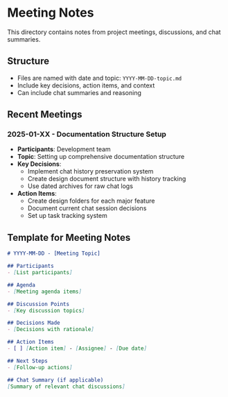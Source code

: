 # Meeting Notes

This directory contains notes from project meetings, discussions, and chat summaries.

## Structure
- Files are named with date and topic: `YYYY-MM-DD-topic.md`
- Include key decisions, action items, and context
- Can include chat summaries and reasoning

## Recent Meetings

### 2025-01-XX - Documentation Structure Setup
- **Participants**: Development team
- **Topic**: Setting up comprehensive documentation structure
- **Key Decisions**:
  - Implement chat history preservation system
  - Create design document structure with history tracking
  - Use dated archives for raw chat logs
- **Action Items**:
  - Create design folders for each major feature
  - Document current chat session decisions
  - Set up task tracking system

## Template for Meeting Notes

```markdown
# YYYY-MM-DD - [Meeting Topic]

## Participants
- [List participants]

## Agenda
- [Meeting agenda items]

## Discussion Points
- [Key discussion topics]

## Decisions Made
- [Decisions with rationale]

## Action Items
- [ ] [Action item] - [Assignee] - [Due date]

## Next Steps
- [Follow-up actions]

## Chat Summary (if applicable)
[Summary of relevant chat discussions]
``` 